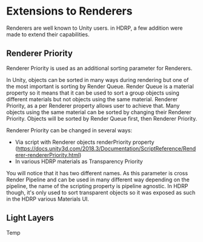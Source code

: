 # Extensions to Renderers

Renderers are well known to Unity users. in HDRP, a few addition were made to extend their capabilities.

## Renderer Priority

Renderer Priority is used as an additional sorting parameter for Renderers.

In Unity, objects can be sorted in many ways during rendering but one of the most important is sorting by Render Queue. Render Queue is a material property so it means that it can be used to sort a group objects using different materials but not objects using the same material.
Renderer Priority, as a per Renderer property allows user to achieve that. Many objects using the same material can be sorted by changing their Renderer Priority. Objects will be sorted by Render Queue first, then Renderer Priority.

Renderer Priority can be changed in several ways:

- Via script with Renderer objects renderPriority property (https://docs.unity3d.com/2018.3/Documentation/ScriptReference/Renderer-rendererPriority.html)
- In various HDRP materials as Transparency Priority

You will notice that it has two different names. As this parameter is cross Render Pipeline and can be used in many different way depending on the pipeline, the name of the scripting property is pipeline agnostic. In HDRP though, it's only used to sort transparent objects so it was exposed as such in the HDRP various Materials UI.

## Light Layers

Temp